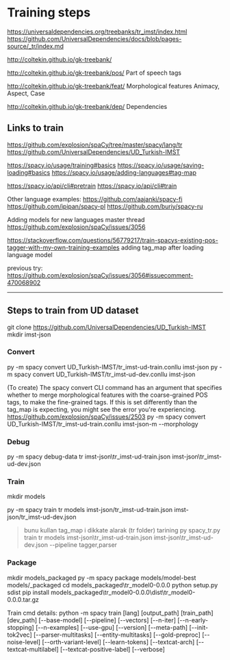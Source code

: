 # Training steps

https://universaldependencies.org/treebanks/tr_imst/index.html
https://github.com/UniversalDependencies/docs/blob/pages-source/_tr/index.md

http://coltekin.github.io/gk-treebank/

http://coltekin.github.io/gk-treebank/pos/
Part of speech tags

http://coltekin.github.io/gk-treebank/feat/
Morphological features
Animacy, Aspect, Case

http://coltekin.github.io/gk-treebank/dep/
Dependencies

## Links to train

https://github.com/explosion/spaCy/tree/master/spacy/lang/tr
https://github.com/UniversalDependencies/UD_Turkish-IMST

https://spacy.io/usage/training#basics
https://spacy.io/usage/saving-loading#basics
https://spacy.io/usage/adding-languages#tag-map

https://spacy.io/api/cli#pretrain
https://spacy.io/api/cli#train

Other language examples:
https://github.com/aajanki/spacy-fi
https://github.com/ipipan/spacy-pl
https://github.com/buriy/spacy-ru


Adding models for new languages master thread
https://github.com/explosion/spaCy/issues/3056

https://stackoverflow.com/questions/56779217/train-spacys-existing-pos-tagger-with-my-own-training-examples
adding tag_map after loading language model

previous try:
https://github.com/explosion/spaCy/issues/3056#issuecomment-470068902

-----------------------------------------------------------------------------------------------

## Steps to train from UD dataset

git clone https://github.com/UniversalDependencies/UD_Turkish-IMST
mkdir imst-json

### Convert

py -m spacy convert UD_Turkish-IMST/tr_imst-ud-train.conllu imst-json
py -m spacy convert UD_Turkish-IMST/tr_imst-ud-dev.conllu imst-json

(To create)
The spacy convert CLI command has an argument that specifies whether to merge morphological features with the coarse-grained POS tags, 
to make the fine-grained tags. If this is set differently than the tag_map is expecting, you might see the error you're experiencing.
https://github.com/explosion/spaCy/issues/2503
py -m spacy convert UD_Turkish-IMST/tr_imst-ud-train.conllu imst-json-m --morphology

### Debug

py -m spacy debug-data tr imst-json\tr_imst-ud-train.json imst-json\tr_imst-ud-dev.json

### Train

mkdir models

py -m spacy train tr models imst-json/tr_imst-ud-train.json imst-json/tr_imst-ud-dev.json

>bunu kullan
>tag_map i dikkate alarak (tr folder) tarining
py spacy_tr.py train tr models imst-json\tr_imst-ud-train.json imst-json\tr_imst-ud-dev.json --pipeline tagger,parser

### Package

mkdir models\_packaged
py -m spacy package models/model-best models/_packaged
cd models\_packaged\tr_model0-0.0.0
python setup.py sdist
pip install models\_packaged\tr_model0-0.0.0\dist\tr_model0-0.0.0.tar.gz

Train cmd details:
python -m spacy train [lang] [output_path] [train_path] [dev_path]
[--base-model] [--pipeline] [--vectors] [--n-iter] [--n-early-stopping]
[--n-examples] [--use-gpu] [--version] [--meta-path] [--init-tok2vec]
[--parser-multitasks] [--entity-multitasks] [--gold-preproc] [--noise-level]
[--orth-variant-level] [--learn-tokens] [--textcat-arch] [--textcat-multilabel]
[--textcat-positive-label] [--verbose]

